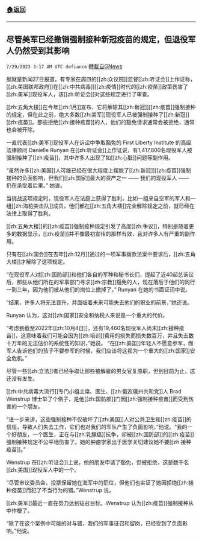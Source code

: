 ###  [:house:返回](README.md)
---


## 尽管美军已经撤销强制接种新冠疫苗的规定，但退役军人仍然受到其影响
`7/29/2023 3:17 AM UTC defiance` [轉載自GNews](https://gnews.org/articles/1496759)

据就是新闻27日报道，有专家在周四的[[zh:众议院]]监督[[zh:听证会]]上作证称，[[zh:美国联邦政府]]在[[zh:中共病毒]][[zh:疫情]]时代的[[zh:疫苗]]政策伤害了[[zh:美军]]现役军人，该[[zh:听证会]]对这些规定进行了审查。

[[zh:五角大楼]]在今年[[zh:1月]]宣布，它将解除其[[zh:新冠]][[zh:疫苗]]强制接种的规定，但在此之前，绝大多数[[zh:美军]]现役军人已被强制接种了[[zh:新冠]][[zh:疫苗]]。那些拒绝[[zh:接种疫苗]]的人，他们的豁免请求通常会被拒绝，通常也会被开除。

一直代表[[zh:美军]]现役军人在诉讼中争取豁免的 First Liberty Institute 的高级法律顾问 Danielle Runyan 在[[zh:听证会]]上作证说，有1,417,800名现役军人被强制接种了[[zh:疫苗]]，其中许多人出现了如[[zh:心脏]]问题等副作用。

“虽然许多[[zh:美国]]人可能已经在很大程度上摆脱了[[zh:新冠]][[zh:疫苗]]强制接种的负面影响，但我们[[zh:国家]]最大的资产之一 —— 我们的现役军人 —— 仍在承受着后果。” 她说。

当挑战这项规定时，现役军人在法庭上获得了胜利，比如一组来自空军的军人和一组[[zh:海豹突击队]]成员，他们都在[[zh:五角大楼]]完全解除规定之前，就已经在法律上取得了胜利。

[[zh:五角大楼]]的[[zh:疫苗]]强制接种规定引发了高度[[zh:争议]]，特别是随着更多的数据显示，[[zh:疫苗]]并不像最初宣传的那样有效，且对许多人有严重的副作用。

只有在[[zh:国会]]在去年[[zh:12月]]通过的一项军事拨款法案中要求后，[[zh:五角大楼]]才解除了这项规定。

“在现役军人对[[zh:国防部]]和他们各自的军种和秘书长们，提起了近40起总诉讼后，那些从他们所在的军事部门寻求[[zh:宗教]]豁免的人，现在落后于他们的同行一到三年，因为他们被从他们的岗位上撤掉了，” Runyan 在她的书面证词中说。

“结果，许多人将无法晋升，并面临着未来可能失去他们的职业的前景，”她还说。

Runyan 认为，这对[[zh:国家]]安全和纳税人来说是一个重大的代价。

“考虑到截至2022年[[zh:10月4日]]，还有19,460名现役军人尚未[[zh:接种疫苗]]，这意味着我们可能会因为[[zh:培训]]费用的损失而损失数百万，并且失去数十万年的无法估价的系统性的知识，”她说。 “在[[zh:美国]]年轻人不愿意参军，而军人告诉他们的孩子不要参军的时候，我们应该将这视为一个重大的[[zh:国家]]安全危机。”

尽管一些[[zh:立法]]者已经争取让那些被解雇的男女官复原职，但到目前为止，这还没有发生。

[[zh:中共病毒大流行]]专门小组主席、医生、[[zh:俄亥俄州共和党]]人 Brad Wenstrup 博士举了个例子，是他[[zh:国防部]]门因[[zh:强制接种疫苗]]而受到伤害的一个朋友。

“进一步来讲，这些强制接种不仅破坏了[[zh:美国]]人对公共卫生和[[zh:疫苗]]的信任，导致人们失去工作，它们也对我们的军队产生了负面影响，”他说。“我的一个好朋友，一个医生，正在与[[zh:乳腺癌]]抗争，却被[[zh:国防部]]的[[zh:疫苗]]强制接种规定不公平地伤害了。她的肿瘤学家出于医学关切建议她不要[[zh:接种疫苗]]。”

Wenstrup 在[[zh:听证会]]上说，他的朋友申请了豁免，但被拒绝，这是数千名[[zh:美国]]现役军人中的一个。

“尽管审议委员会，投票保留她在海军中的职位，但他们也实证了她因拒绝[[zh:接种疫苗]]而犯了不当行为的错。”Wenstrup 说。

[[zh:美军]]最近一直在努力达到征召目标。Wenstrup 认为[[zh:疫苗]]强制接种从中作梗了。

“除了在这个案例中可能的对与错，我们的军事征召和留岗，已经受到了负面影响。”他说。

